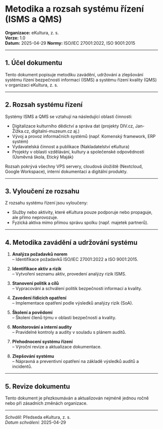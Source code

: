 # Metodika a rozsah systému řízení (ISMS a QMS)
<!-- # prehledy/metodika-a-rozsah.md -->

**Organizace:** eKultura, z. s.  
**Verze:** 1.0  
**Datum:** 2025-04-29 
**Normy:** ISO/IEC 27001:2022, ISO 9001:2015  

---

## 1. Účel dokumentu

Tento dokument popisuje metodiku zavádění, udržování a zlepšování systému řízení bezpečnosti informací (ISMS) a systému řízení kvality (QMS) v organizaci eKultura, z. s.

---

## 2. Rozsah systému řízení

Systémy ISMS a QMS se vztahují na následující oblasti činnosti:

- Digitalizace kulturního dědictví a správa dat (projekty DIV.cz, Jan-Žižka.cz, digitalni-muzeum.cz aj.)
- Vývoj a provoz informačních systémů (např. Komenský framework, ERP systém)
- Vydavatelská činnost a publikace (Nakladatelství eKultura)
- Projekty v oblasti vzdělávání, kultury a společenské odpovědnosti (Úsměvná škola, Etický Maják)

Rozsah pokrývá všechny VPS servery, cloudová úložiště (Nextcloud, Google Workspace), interní dokumentaci a digitální produkty.

---

## 3. Vyloučení ze rozsahu

Z rozsahu systému řízení jsou vyloučeny:
- Služby nebo aktivity, které eKultura pouze podporuje nebo propaguje, ale přímo neprovozuje.
- Fyzická aktiva mimo přímou správu spolku (např. majetek partnerů).

---

## 4. Metodika zavádění a udržování systému

1. **Analýza požadavků norem**  
   – Identifikace požadavků ISO/IEC 27001:2022 a ISO 9001:2015.

2. **Identifikace aktiv a rizik**  
   – Vytvoření seznamu aktiv, provedení analýzy rizik ISMS.

3. **Stanovení politik a cílů**  
   – Vypracování a schválení politik bezpečnosti informací a kvality.

4. **Zavedení řídicích opatření**  
   – Implementace opatření podle výsledků analýzy rizik (SoA).

5. **Školení a povědomí**  
   – Školení členů týmu v oblasti bezpečnosti a kvality.

6. **Monitorování a interní audity**  
   – Pravidelné kontroly a audity v souladu s plánem auditů.

7. **Přehodnocení systému řízení**  
   – Výroční revize a aktualizace dokumentace.

8. **Zlepšování systému**  
   – Nápravná a preventivní opatření na základě výsledků auditů a incidentů.

---

## 5. Revize dokumentu

Tento dokument je přezkoumáván a aktualizován nejméně jednou ročně nebo při zásadních změnách organizace.

---

*Schválil:* Předseda eKultura, z. s.  
*Datum schválení:* 2025-04-29
